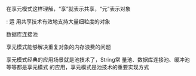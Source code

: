 
在享元模式这样理解，“享”就表示共享，“元”表示对象



: 运
用共享技术有效地支持大量细粒度的对象

数据库连接池

享元模式能够解决重复对象的内存浪费的问题

享元模式经典的应用场景就是池技术了，String常
量池、数据库连接池、缓冲池等等都是享元模式
的应用，享元模式是池技术的重要实现方式

